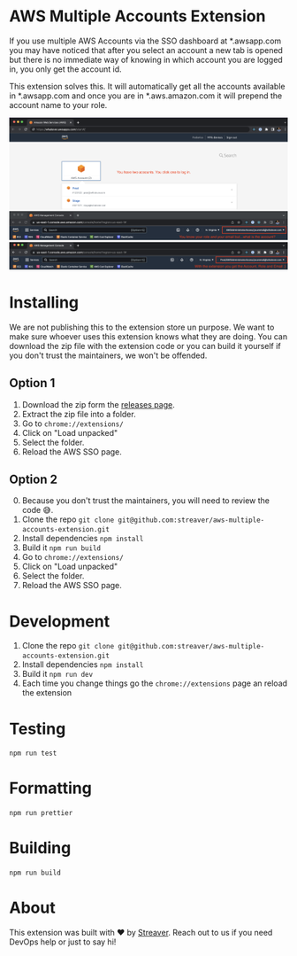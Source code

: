 # AWS Multiple Accounts Extension

If you use multiple AWS Accounts via the SSO dashboard at *.awsapp.com you may have noticed that after you select an account a new tab is opened but there is no immediate way of knowing in which account you are logged in, you only get the account id.

This extension solves this. It will automatically get all the accounts available in *.awsapp.com and once you are in *.aws.amazon.com it will prepend the account name to your role.

![Step 1](https://github.com/streaver/aws-multiple-accounts-extension/blob/main/images/step1.png?raw=true)
![Step 2](https://github.com/streaver/aws-multiple-accounts-extension/blob/main/images/step2.png?raw=true)
![Step 3](https://github.com/streaver/aws-multiple-accounts-extension/blob/main/images/step3.png?raw=true)
# Installing

We are not publishing this to the extension store un purpose. We want to make sure whoever uses this extension knows what they are doing. You can download the zip file with the extension code or you can build it yourself if you don't trust the maintainers, we won't be offended.

## Option 1

1. Download the zip form the [releases page](https://github.com/streaver/aws-multiple-accounts-extension/releases).
2. Extract the zip file into a folder.
2. Go to `chrome://extensions/`
3. Click on "Load unpacked"
4. Select the folder.
5. Reload the AWS SSO page.

## Option 2

0. Because you don't trust the maintainers, you will need to review the code 😅.
1. Clone the repo `git clone git@github.com:streaver/aws-multiple-accounts-extension.git`
2. Install dependencies `npm install`
3. Build it `npm run build`
4. Go to `chrome://extensions/`
5. Click on "Load unpacked"
6. Select the folder.
7. Reload the AWS SSO page.

# Development

1. Clone the repo `git clone git@github.com:streaver/aws-multiple-accounts-extension.git`
2. Install dependencies `npm install`
3. Build it `npm run dev`
4. Each time you change things go the `chrome://extensions` page an reload the extension

# Testing

```
npm run test
```
# Formatting

```
npm run prettier
```

# Building

```
npm run build
```

# About

This extension was built with ❤️ by [Streaver](https://github.com/streaver). Reach out to us if you need DevOps help or just to say hi!
